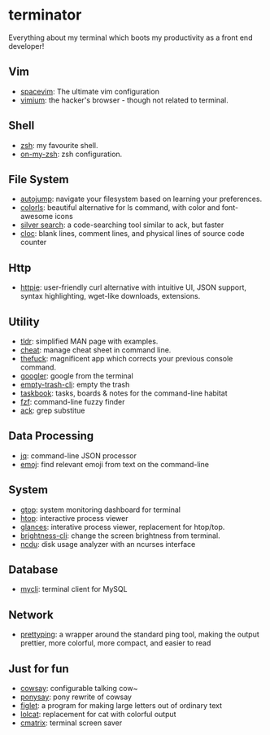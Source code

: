# terminator

Everything about my terminal which boots my productivity as a front end developer!

## Vim
* [spacevim](https://spacevim.org): The ultimate vim configuration 
* [vimium](https://github.com/philc/vimium): the hacker's browser - though not related to terminal. 

## Shell
* [zsh](https://www.zsh.org/): my favourite shell.
* [on-my-zsh](https://github.com/robbyrussell/oh-my-zsh): zsh configuration.

## File System
* [autojump](https://github.com/wting/autojump): navigate your filesystem based on learning your preferences.
* [colorls](https://github.com/athityakumar/colorls): beautiful alternative for ls command, with color and font-awesome icons
* [silver search](https://github.com/ggreer/the_silver_searcher): a code-searching tool similar to ack, but faster
* [cloc](http://cloc.sourceforge.net/): blank lines, comment lines, and physical lines of source code counter 

## Http
* [httpie](https://github.com/jakubroztocil/httpie/): user-friendly curl alternative with intuitive UI, JSON support, syntax highlighting, wget-like downloads, extensions.

## Utility
* [tldr](https://github.com/raylee/tldr): simplified MAN page with examples.
* [cheat](https://github.com/chrisallenlane/cheat): manage cheat sheet in command line.
* [thefuck](https://github.com/nvbn/thefuck): magnificent app which corrects your previous console command.
* [googler](https://github.com/jarun/googler): google from the terminal
* [empty-trash-cli](https://github.com/sindresorhus/empty-trash-cli): empty the trash
* [taskbook](https://github.com/klauscfhq/taskbook): tasks, boards & notes for the command-line habitat
* [fzf](https://github.com/junegunn/fzf): command-line fuzzy finder
* [ack](https://beyondgrep.com/): grep substitue

## Data Processing
* [jq](https://github.com/stedolan/jq): command-line JSON processor
* [emoj](https://github.com/sindresorhus/emoj): find relevant emoji from text on the command-line

## System
* [gtop](https://github.com/aksakalli/gtop): system monitoring dashboard for terminal
* [htop](http://hisham.hm/htop/index.php): interactive process viewer
* [glances](https://github.com/nicolargo/glances): interative process viewer, replacement for htop/top.
* [brightness-cli](https://github.com/kevva/brightness-cli): change the screen brightness from terminal.
* [ncdu](https://dev.yorhel.nl/ncdu): disk usage analyzer with an ncurses interface

## Database
* [mycli](https://github.com/dbcli/mycli): terminal client for MySQL

## Network

* [prettyping](http://denilson.sa.nom.br/prettyping/): a wrapper around the standard ping tool, making the output prettier, more colorful, more compact, and easier to read


## Just for fun
* [cowsay](https://github.com/piuccio/cowsay): configurable talking cow~
* [ponysay](https://github.com/erkin/ponysay): pony rewrite of cowsay
* [figlet](http://www.figlet.org/): a program for making large letters out of ordinary text 
* [lolcat](https://github.com/busyloop/lolcat): replacement for cat with colorful output
* [cmatrix](https://github.com/abishekvashok/cmatrix): terminal screen saver

